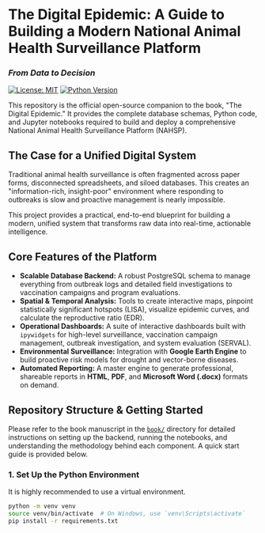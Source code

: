 # The Digital Epidemic: A Guide to Building a Modern National Animal Health Surveillance Platform

### *From Data to Decision*

[![License: MIT](https://img.shields.io/badge/License-MIT-yellow.svg)](https://opensource.org/licenses/MIT)
[![Python Version](https://img.shields.io/badge/python-3.9+-blue.svg)](https://www.python.org/downloads/)

This repository is the official open-source companion to the book, "The Digital Epidemic." It provides the complete database schemas, Python code, and Jupyter notebooks required to build and deploy a comprehensive National Animal Health Surveillance Platform (NAHSP).

## The Case for a Unified Digital System

Traditional animal health surveillance is often fragmented across paper forms, disconnected spreadsheets, and siloed databases. This creates an "information-rich, insight-poor" environment where responding to outbreaks is slow and proactive management is nearly impossible.

This project provides a practical, end-to-end blueprint for building a modern, unified system that transforms raw data into real-time, actionable intelligence.

## Core Features of the Platform

*   **Scalable Database Backend:** A robust PostgreSQL schema to manage everything from outbreak logs and detailed field investigations to vaccination campaigns and program evaluations.
*   **Spatial & Temporal Analysis:** Tools to create interactive maps, pinpoint statistically significant hotspots (LISA), visualize epidemic curves, and calculate the reproductive ratio (EDR).
*   **Operational Dashboards:** A suite of interactive dashboards built with `ipywidgets` for high-level surveillance, vaccination campaign management, outbreak investigation, and system evaluation (SERVAL).
*   **Environmental Surveillance:** Integration with **Google Earth Engine** to build proactive risk models for drought and vector-borne diseases.
*   **Automated Reporting:** A master engine to generate professional, shareable reports in **HTML**, **PDF**, and **Microsoft Word (.docx)** formats on demand.

## Repository Structure & Getting Started

Please refer to the book manuscript in the [`book/`](./book/) directory for detailed instructions on setting up the backend, running the notebooks, and understanding the methodology behind each component. A quick start guide is provided below.

### 1. Set Up the Python Environment
It is highly recommended to use a virtual environment.
```bash
python -m venv venv
source venv/bin/activate  # On Windows, use `venv\Scripts\activate`
pip install -r requirements.txt

